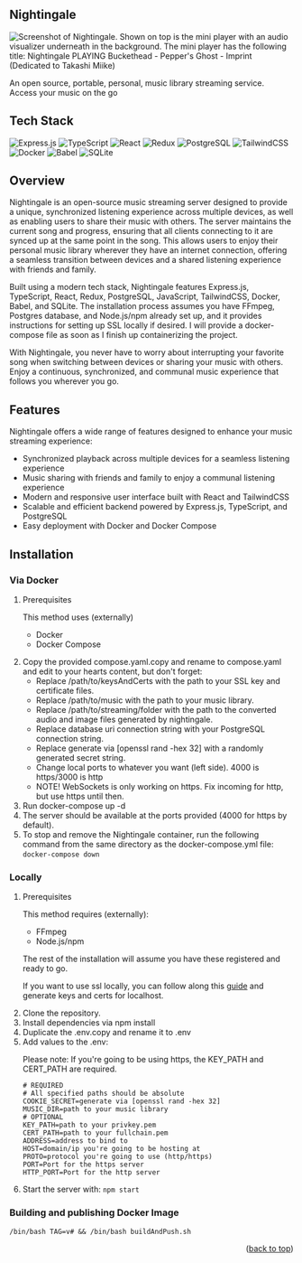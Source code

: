 ## Nightingale

<img src="https://i.imgur.com/FK16UuB.png" alt="Screenshot of Nightingale. Shown on top is the mini player with an audio visualizer underneath in the background. The mini player has the following title: Nightingale PLAYING Buckethead - Pepper's Ghost - Imprint (Dedicated to Takashi Miike)">

An open source, portable, personal, music library streaming service. Access your music on the go

## Tech Stack

![Express.js](https://img.shields.io/badge/express.js-%23404d59.svg?style=for-the-badge&logo=express&logoColor=%2361DAFB)
![TypeScript](https://img.shields.io/badge/typescript-%23007ACC.svg?style=for-the-badge&logo=typescript&logoColor=white)
![React](https://img.shields.io/badge/react-%2320232a.svg?style=for-the-badge&logo=react&logoColor=%2361DAFB)
![Redux](https://img.shields.io/badge/redux-%23593d88.svg?style=for-the-badge&logo=redux&logoColor=white)
![PostgreSQL](https://img.shields.io/badge/database-postgresql-f6c819?style=for-the-badge&logo=postgresql&logoColor=white&labelColor=21223e)
![TailwindCSS](https://img.shields.io/badge/tailwindcss-%2338B2AC.svg?style=for-the-badge&logo=tailwind-css&logoColor=white)
![Docker](https://img.shields.io/badge/docker-%230db7ed.svg?style=for-the-badge&logo=docker&logoColor=white)
![Babel](https://img.shields.io/badge/Babel-F9DC3e?style=for-the-badge&logo=babel&logoColor=black)
![SQLite](https://img.shields.io/badge/sqlite-%2307405e.svg?style=for-the-badge&logo=sqlite&logoColor=white)

## Overview

Nightingale is an open-source music streaming server designed to provide a unique, synchronized listening experience across multiple devices, as well as enabling users to share their music with others. The server maintains the current song and progress, ensuring that all clients connecting to it are synced up at the same point in the song. This allows users to enjoy their personal music library wherever they have an internet connection, offering a seamless transition between devices and a shared listening experience with friends and family.

Built using a modern tech stack, Nightingale features Express.js, TypeScript, React, Redux, PostgreSQL, JavaScript, TailwindCSS, Docker, Babel, and SQLite. The installation process assumes you have FFmpeg, Postgres database, and Node.js/npm already set up, and it provides instructions for setting up SSL locally if desired. I will provide a docker-compose file as soon as I finish up containerizing the project.

With Nightingale, you never have to worry about interrupting your favorite song when switching between devices or sharing your music with others. Enjoy a continuous, synchronized, and communal music experience that follows you wherever you go.

## Features

Nightingale offers a wide range of features designed to enhance your music streaming experience:

- Synchronized playback across multiple devices for a seamless listening experience
- Music sharing with friends and family to enjoy a communal listening experience
- Modern and responsive user interface built with React and TailwindCSS
- Scalable and efficient backend powered by Express.js, TypeScript, and PostgreSQL
- Easy deployment with Docker and Docker Compose

## Installation

### Via Docker

<ol>
  <li>Prerequisites
    <p>
      This method uses (externally)
      <ul>
        <li>Docker</li>
        <li>Docker Compose</li>
      </ul>
    </p>
  </li>
  <li>Copy the provided compose.yaml.copy and rename to compose.yaml and edit to your hearts content, but don't forget:
    <ul>
      <li>Replace /path/to/keysAndCerts with the path to your SSL key and certificate files.</li>
      <li>Replace /path/to/music with the path to your music library.</li>
      <li>Replace /path/to/streaming/folder with the path to the converted audio and image files generated by nightingale.</li>
      <li>Replace database uri connection string with your PostgreSQL connection string.</li>
      <li>Replace generate via [openssl rand -hex 32] with a randomly generated secret string.</li>
      <li>Change local ports to whatever you want (left side). 4000 is https/3000 is http</li>
      <li>NOTE! WebSockets is only working on https. Fix incoming for http, but use https until then.</li>
    </ul>
  </li>
  <li>Run docker-compose up -d</li>
  <li>The server should be available at the ports provided (4000 for https by default).</li>
  <li>To stop and remove the Nightingale container, run the following command from the same directory as the docker-compose.yml file: <code>docker-compose down</code></li>
</ol>

### Locally

<ol>
  <li>Prerequisites
    <p>
      This method requires (externally):
      <ul>
        <li>FFmpeg</li>
        <li>Node.js/npm</li>
      </ul>
        <p>The rest of the installation will assume you have these registered and ready to go.</p>
        <p>If you want to use ssl locally, you can follow along this
        <a href="https://gist.github.com/cecilemuller/9492b848eb8fe46d462abeb26656c4f8">guide</a> and generate keys and certs for localhost.</p>
    </p>
  </li>
  <li>Clone the repository.</li>
  <li>Install dependencies via npm install</li>
  <li>Duplicate the .env.copy and rename it to .env</li>
  <li>Add values to the .env:
    <p>Please note: If you're going to be using https, the KEY_PATH and CERT_PATH are required.</p>

    # REQUIRED
    # All specified paths should be absolute
    COOKIE_SECRET=generate via [openssl rand -hex 32]
    MUSIC_DIR=path to your music library
    # OPTIONAL
    KEY_PATH=path to your privkey.pem
    CERT_PATH=path to your fullchain.pem
    ADDRESS=address to bind to
    HOST=domain/ip you're going to be hosting at
    PROTO=protocol you're going to use (http/https)
    PORT=Port for the https server
    HTTP_PORT=Port for the http server

  </li>
  <li>Start the server with: <code>npm start</code></li>
</ol>

### Building and publishing Docker Image
`/bin/bash
TAG=v# && /bin/bash buildAndPush.sh`

<p align="right">(<a href="#top">back to top</a>)</p>
